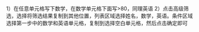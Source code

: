 1）在任意单元格写下数学，在数学单元格下面写>80，同理英语
2）点击高级筛选，选择将筛选结果复制到其他位置，列表区域选择姓名，数学，英语。条件区域选择第一步中的数学和英语单元格，复制到选择空白单元格，然后点击确定即可
